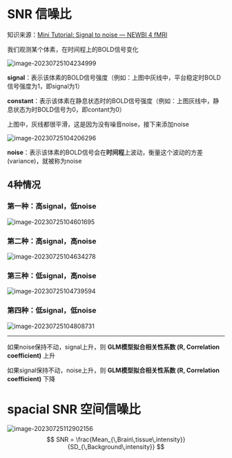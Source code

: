 # SNR 信噪比

知识来源：[Mini Tutorial: Signal to noise — NEWBI 4 fMRI](http://www.newbi4fmri.com/mini-tutorial-signal-to-noise)

我们观测某个体素，在时间程上的BOLD信号变化

![image-20230725104234999](..\..\typora_images\image-20230725104234999.png)

**signal**：表示该体素的BOLD信号强度（例如：上图中灰线中，平台稳定时BOLD信号强度为1，即signal为1）

**constant**：表示该体素在静息状态时的BOLD信号强度（例如：上图灰线中，静息状态为时BOLD信号为0，即contant为0）

上图中，灰线都很平滑，这是因为没有噪音noise，接下来添加noise

![image-20230725104206296](..\..\typora_images\image-20230725104206296.png)

**noise**：表示该体素的BOLD信号会在**时间程**上波动，衡量这个波动的方差 (variance)，就被称为noise



## 4种情况

### 第一种：高signal，低noise

![image-20230725104601695](..\..\typora_images\image-20230725104601695.png)

### 第二种：高signal，高noise

![image-20230725104634278](..\..\typora_images\image-20230725104634278.png)

### 第三种：低signal，高noise

![image-20230725104739594](..\..\typora_images\image-20230725104739594.png)

### 第四种：低signal，低noise

![image-20230725104808731](..\..\typora_images\image-20230725104808731.png)

---

如果noise保持不动，signal上升，则 **GLM模型拟合相关性系数 (R, Correlation coefficient)** 上升

如果signal保持不动，noise上升，则 **GLM模型拟合相关性系数 (R, Correlation coefficient)** 下降

# spacial SNR 空间信噪比

![image-20230725112902156](..\..\typora_images\image-20230725112902156.png)
$$
SNR = \frac{Mean_{\,Brain\,tissue\,intensity}}{SD_{\,Background\,intensity}}
$$
